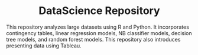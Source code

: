 <h1 align="center">DataScience Repository</h1>
This repository analyzes large datasets using R and Python. It incorporates contingency tables, linear regression models, NB classifier models, decision tree models, and random forest models. This repository also introduces presenting data using Tableau. 
